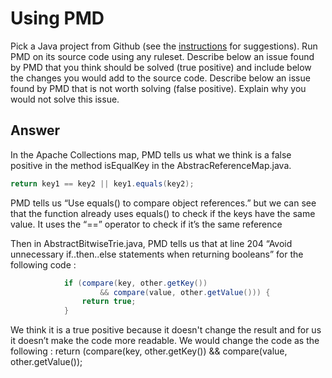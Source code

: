 # Using PMD

Pick a Java project from Github (see the [instructions](../sujet.md) for suggestions). Run PMD on its source code using any ruleset. Describe below an issue found by PMD that you think should be solved (true positive) and include below the changes you would add to the source code. Describe below an issue found by PMD that is not worth solving (false positive). Explain why you would not solve this issue.

## Answer
In the Apache Collections map, PMD tells us what we think is a false positive in the method isEqualKey in the AbstracReferenceMap.java.
```java
return key1 == key2 || key1.equals(key2);
```

PMD tells us “Use equals() to compare object references.” but we can see that the function already uses equals() to check if the keys have the same value. It uses the “==” operator to check if it’s the same reference

Then in AbstractBitwiseTrie.java, PMD tells us that at line 204 “Avoid unnecessary if..then..else statements when returning booleans” for the following code : 
```java
            if (compare(key, other.getKey())
                    && compare(value, other.getValue())) {
                return true;
            }
```

We think it is a true positive because it doesn't change the result and for us it doesn’t make the code more readable. We would change the code as the following : 
return (compare(key, other.getKey()) && compare(value, other.getValue());

